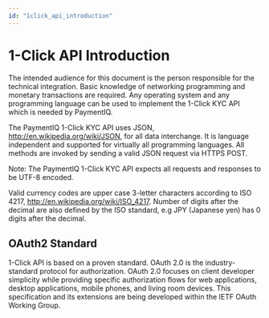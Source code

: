```yaml
---
id: "1click_api_introduction"
---
```


# 1-Click API Introduction

The intended audience for this document is the person responsible for the technical integration. Basic knowledge of networking programming and monetary transactions are required. Any operating system and any programming language can be used to implement the 1-Click KYC API which is needed by PaymentIQ.

The PaymentIQ 1-Click KYC API uses JSON, http://en.wikipedia.org/wiki/JSON, for all data interchange. It is language independent and supported for virtually all programming languages. All methods are invoked by sending a valid JSON request via HTTPS POST.

Note: The PaymentIQ 1-Click KYC API expects all requests and responses to be UTF-8 encoded.

Valid currency codes are upper case 3-letter characters according to ISO 4217, http://en.wikipedia.org/wiki/ISO_4217. Number of digits after the decimal are also defined by the ISO standard, e.g JPY (Japanese yen) has 0 digits after the decimal.

## OAuth2 Standard

1-Click API is based on a proven standard. OAuth 2.0 is the industry-standard protocol for authorization.
OAuth 2.0 focuses on client developer simplicity while providing specific authorization flows for web applications, desktop applications, mobile phones, and living room devices.
This specification and its extensions are being developed within the IETF OAuth Working Group.



